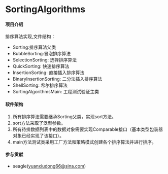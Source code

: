 # SortingAlgorithms

#### 项目介绍
排序算法实现,文件结构：  

- Sorting:排序算法父类  
- BubbleSorting:冒泡排序算法  
- SelectionSorting: 选择排序算法 
- QuickSorting: 快速排序算法  
- InsertionSorting: 直接插入排序算法 
- BinaryInsertionSorting: 二分法插入排序算法   
- ShellSorting: 希尔排序算法   
- SortingAlgorithmsMain: 工程测试验证主类

#### 软件架构

1. 所有排序算法需要继承Sorting父类，实现sort方法。
2. sort方法采取了泛型参数。
3. 所有待排数据列表中的数据对象需要实现Comparable接口（基本类型包装器对象已经实现了该接口）。
4. main方法测试类采用工厂方法和策略模式创建各个排序算法并进行排序。

#### 参与贡献

- seagle(yuanxiudong66@sina.com)


